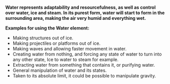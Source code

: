 **Water represents adaptability and resourcefulness, as well as control over water, ice and steam.
In its purest form, water will start to form in the surrounding area, making the air very humid and everything wet.**

**Examples for using the Water element:**
- Making structures out of ice.
- Making projectiles or platforms out of ice.
- Making waves and allowing faster movement in water.
- Creating water from nothing, and forcing any state of water to turn into any other state, Ice to water to steam for example.
- Extracting water from something that contains it, or purifying water.
- General manipulation of water and its states.
- Taken to its absolute limit, it could be possible to manipulate gravity. 